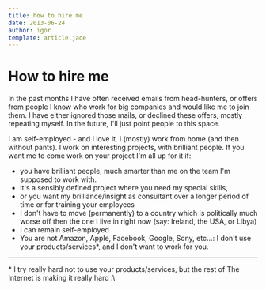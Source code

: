 ```yaml
---
title: how to hire me
date: 2013-06-24
author: igor
template: article.jade
---
```

# How to hire me

In the past months I have often received emails from head-hunters, or offers from people I know who work for big companies and would like me to join them.
I have either ignored those mails, or declined these offers, mostly repeating myself. In the future, I'll just point people to this space.

I am self-employed - and I love it. I (mostly) work from home (and then without pants). I work on interesting projects, with brilliant people. If you want me to come work on your project I'm all up for it if:
 
* you have brilliant people, much smarter than me on the team I'm supposed to work with.
* it's a sensibly defined project where you need my special skills,
* or you want my brilliance/insight as consultant over a longer period of time or for training your employees
* I don't have to move (permanently) to a country which is politically much worse off then the one I live in right now (say: Ireland, the USA, or Libya)
* I can remain self-employed
* You are not Amazon, Apple, Facebook, Google, Sony, etc…: I don't use your products/services\*, and I don't want to work for you.

---

\* I try really hard not to use your products/services, but the rest of The Internet is making it really hard :\
